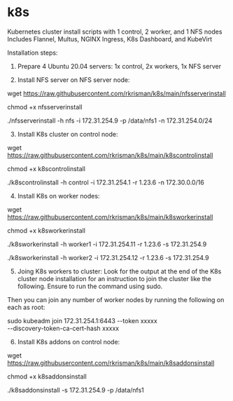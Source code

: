 # k8s
Kubernetes cluster install scripts with 1 control, 2 worker, and 1 NFS nodes
Includes Flannel, Multus, NGINX Ingress, K8s Dashboard, and KubeVirt

Installation steps:

1. Prepare 4 Ubuntu 20.04 servers: 1x control, 2x workers, 1x NFS server

3. Install NFS server on NFS server node:

wget https://raw.githubusercontent.com/rkrisman/k8s/main/nfsserverinstall

chmod +x nfsserverinstall

./nfsserverinstall -h nfs -i 172.31.254.9 -p /data/nfs1 -n 172.31.254.0/24

3. Install K8s cluster on control node:

wget https://raw.githubusercontent.com/rkrisman/k8s/main/k8scontrolinstall

chmod +x k8scontrolinstall

./k8scontrolinstall -h control -i 172.31.254.1 -r 1.23.6 -n 172.30.0.0/16

4. Install K8s on worker nodes:

wget https://raw.githubusercontent.com/rkrisman/k8s/main/k8sworkerinstall

chmod +x k8sworkerinstall

./k8sworkerinstall -h worker1 -i 172.31.254.11 -r 1.23.6 -s 172.31.254.9

./k8sworkerinstall -h worker2 -i 172.31.254.12 -r 1.23.6 -s 172.31.254.9

5. Joing K8s workers to cluster:
Look for the output at the end of the K8s cluster node installation for an instruction to join the cluster like the following. Ensure to run the command using sudo.

Then you can join any number of worker nodes by running the following on each as root:

sudo kubeadm join 172.31.254.1:6443 --token xxxxx \
        --discovery-token-ca-cert-hash xxxxx

6. Install K8s addons on control node:

wget https://raw.githubusercontent.com/rkrisman/k8s/main/k8saddonsinstall

chmod +x k8saddonsinstall

./k8saddonsinstall -s 172.31.254.9 -p /data/nfs1
